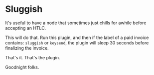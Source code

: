 # Sluggish

It's useful to have a node that sometimes just chills for awhile before accepting an HTLC.

This will do that.  Run this plugin, and then if the label of a paid invoice contains: `sluggish` or `keysend`, the plugin will sleep 30 seconds before finalizing the invoice.

That's it.  That's the plugin.

Goodnight folks.